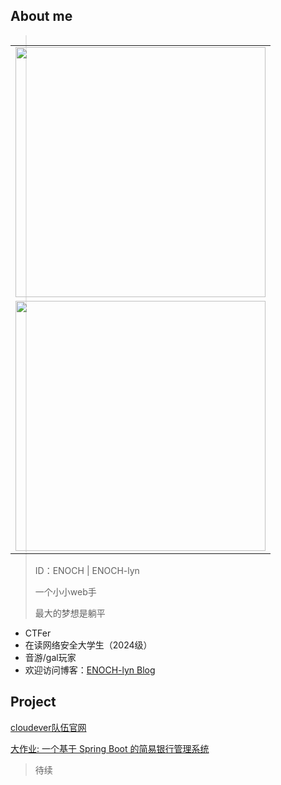 ## About me

<table align='right'>
<tr><td><img src="https://github-readme-stats.vercel.app/api?username=ENOCH-lyn&include_all_commits=true&hide_border=true" width="400"></td></tr>
<tr><td><img src="https://github-profile-summary-cards.vercel.app/api/cards/profile-details?username=ENOCH-lyn" width="400" /></td></tr>
</table>

> ID：ENOCH | ENOCH-lyn
>
> 一个小小web手
>
> 最大的梦想是躺平

- CTFer
- 在读网络安全大学生（2024级）
- 音游/gal玩家
- 欢迎访问博客：[ENOCH-lyn Blog](https://enoch.host/)

## Project

[cloudever队伍官网](https://github.com/ENOCH-lyn/cloudever.top)

[大作业: 一个基于 Spring Boot 的简易银行管理系统](https://github.com/ENOCH-lyn/university-work-bank-java)

> 待续
